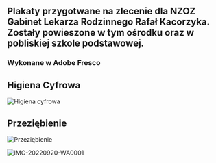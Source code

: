 ## Plakaty przygotwane na zlecenie dla NZOZ Gabinet Lekarza Rodzinnego Rafał Kacorzyka. Zostały powieszone w tym ośrodku oraz w pobliskiej szkole podstawowej.  
### Wykonane w Adobe Fresco 

## Higiena Cyfrowa
![Higiena cyfrowa](https://github.com/Julia11235/Posters/assets/120017937/b40886c6-6669-4b77-86b2-b7e88797aff1)

## Przeziębienie 
![Przeziębienie](https://github.com/Julia11235/Posters/assets/120017937/f8b025ec-69f8-4e25-af16-0c66318c9fbc)


![IMG-20220920-WA0001](https://github.com/Julia11235/Posters/assets/120017937/63ee909d-07c7-4de1-858a-3a14cd75c4b3)
